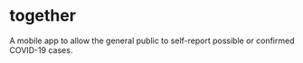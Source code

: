 # together
A mobile app to allow the general public to self-report possible or confirmed COVID-19 cases. 